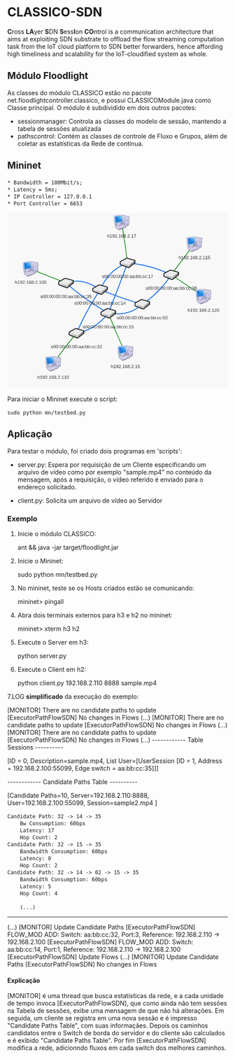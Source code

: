 # CLASSICO-SDN
**C**ross **LA**yer **S**DN **S**ess**I**on **CO**ntrol is a communication architecture that aims at exploiting SDN substrate to offload the flow streaming computation task from the IoT cloud platform to SDN better forwarders, hence affording high timeliness and scalability for the IoT-cloudified system as whole.


## Módulo Floodlight

As classes do módulo CLASSICO estão no pacote net.floodlightcontroller.classico, e possui CLASSICOModule.java como Classe principal. O módulo é subdividido em dois outros pacotes:

*  sessionmanager: Controla as classes do modelo de sessão, mantendo a tabela de sessões atualizada
*  pathscontrol: Contém as classes de controle de Fluxo e Grupos, além de coletar as estatísticas da Rede de contínua.


## Mininet

    * Bandwidth = 100Mbit/s;
    * Latency = 5ms;
    * IP Controller = 127.0.0.1
    * Port Controller = 6653
    
![F1](prints/testbed.png?raw=true "topology")

Para iniciar o Mininet execute o script:

    sudo python mn/testbed.py


## Aplicação

Para testar o módulo, foi criado dois programas em 'scripts':

* server.py: Espera por requisição de um Cliente especificando um arquivo de vídeo como por exemplo "sample.mp4" no conteúdo da mensagem, após a requisição, o vídeo referido é enviado para o endereço solicitado.

* client.py: Solicita um arquivo de vídeo ao Servidor


### Exemplo

1. Inicie o módulo CLASSICO:

    ant && java -jar target/floodlight.jar

2. Inicie o Mininet:

    sudo python mn/testbed.py

3. No mininet, teste se os Hosts criados estão se comunicando:
    
    mininet> pingall

4. Abra dois terminais externos para h3 e h2 no mininet:
   
    mininet> xterm h3 h2

5. Execute o Server em h3:

    python server.py

6. Execute o Client em h2:

    python client.py 192.168.2.110 8888 sample.mp4

7.LOG **simplificado** da execução do exemplo:

[MONITOR] There are no candidate paths to update
[ExecutorPathFlowSDN] No changes in Flows
(...)
[MONITOR] There are no candidate paths to update
[ExecutorPathFlowSDN] No changes in Flows
(...)
[MONITOR] There are no candidate paths to update
[ExecutorPathFlowSDN] No changes in Flows
(...)
------------ Table Sessions ----------

[ID = 0, Description=sample.mp4, 
    List User=[UserSession [ID = 1, Address = 192.168.2.100:55099, Edge switch = aa:bb:cc:35]]]

------------ Candidate Paths Table ----------

[Candidate Paths=10, Server=192.168.2.110:8888, User=192.168.2.100:55099, Session=sample2.mp4 ]

    Candidate Path: 32 -> 14 -> 35
        Bw Consumption: 60bps
        Latency: 17
        Hop Count: 2
    Candidate Path: 32 -> 15 -> 35
        Bandwidth Consumption: 60bps
        Latency: 0
        Hop Count: 2
    Candidate Path: 32 -> 14 -> 02 -> 15 -> 35
        Bandwidth Consumption: 60bps
        Latency: 5
        Hop Count: 4

        (...)

----------------------------------------------
(...)
[MONITOR] Update Candidate Paths
[ExecutorPathFlowSDN] FLOW_MOD ADD: Switch: aa:bb:cc:32, Port:3, Reference: 192.168.2.110 -> 192.168.2.100
[ExecutorPathFlowSDN] FLOW_MOD ADD: Switch: aa:bb:cc:14, Port:1, Reference: 192.168.2.110 -> 192.168.2.100
[ExecutorPathFlowSDN] Update Flows
(...)
[MONITOR] Update Candidate Paths
[ExecutorPathFlowSDN] No changes in Flows


#### Explicação 

[MONITOR] é uma thread que busca estatisticas da rede, e a cada unidade de tempo invoca [ExecutorPathFlowSDN], que como ainda não tem sessões na Tabela de sessões, exibe uma mensagem de que não há alterações. Em seguida, um cliente se registra em uma nova sessão e é impresso "Candidate Paths Table", com suas informaçães. Depois os caminhos candidatos entre o Switch de borda do servidor e do cliente são calculados e é exibido "Candidate Paths Table". Por fim [ExecutorPathFlowSDN] modifica a rede, adicionndo fluxos em cada switch dos melhores caminhos.
